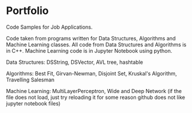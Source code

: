 # Portfolio
Code Samples for Job Applications.


Code taken from programs written for Data Structures, Algorithms and Machine Learning classes. All code from Data Structures and Algorithms is in C++. Machine Learning code is in Jupyter Notebook using python.

Data Structures: DSString, DSVector, AVL tree, hashtable

Algorithms: Best Fit, Girvan-Newman, Disjoint Set, Kruskal's Algorithm, Travelling Salesman

Machine Learning: MultiLayerPerceptron, Wide and Deep Network (if the file does not load, just try reloading it for some reason github does not like jupyter notebook files)
